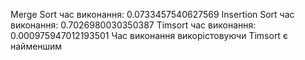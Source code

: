 Merge Sort час виконання: 0.0733457540627569
Insertion Sort час виконання: 0.7026980030350387
Timsort час виконання: 0.000975947012193501
Час виконання викорістовуючи Timsort є найменшим